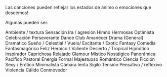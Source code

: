 
Las canciones pueden reflejar los estados de ánimo o emociones que deseemos!

Algunas pueden ser:

Ambiente / textura Sensación
Ira / agresión
Himno 
Hermosas 
Optimista
Celebración
Perseverante
Dance Club 
Amanecer
Drama (General)
Dramático
Sueño / Celestial / Vuelo/ Excitante /
Exotic
Fantasy 
Comedia
Fantasmagórico
Feliz 
Heroico / Valiente
Desierto / Tropical
Hipnótico
Inspirador
Caprichosa
Relajado
Glamour 
Místico
Nostálgico
Panorámica
Pacifico 
Pastoral
Energía 
 Formal 
Majestuoso
Romántico
Ciencia Ficción 
Sexy / Erótico 
Minimalista 
Cámara lenta
Sigilo
Tensión
Pensativo / reflexivo 
Violencia
Cálido
Conmovedor
